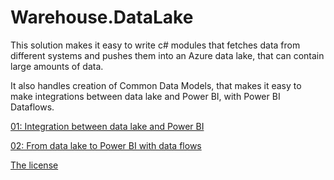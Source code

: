 # Warehouse.DataLake

This solution makes it easy to write c# modules that fetches data from different systems and pushes them into an Azure data lake, that can contain large amounts of data.

It also handles creation of Common Data Models, that makes it easy to make integrations between data lake and Power BI, with Power BI Dataflows.

[01: Integration between data lake and Power BI](Documentation/01_integration-between-datalake-and-Power-BI/index.md)

[02: From data lake to Power BI with data flows](Documentation/02_power-BI-integration-in-depth/index.md)

[The license](License.md)